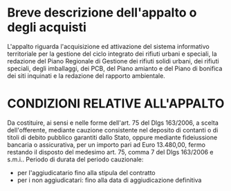 # Breve descrizione dell'appalto o degli acquisti
L'appalto riguarda l'acquisizione ed attivazione del sistema informativo territoriale per la gestione del ciclo integrato dei rifiuti urbani e speciali, la redazione del Piano Regionale di Gestione dei rifiuti solidi urbani, dei rifiuti speciali, degli imballaggi, dei PCB, del Piano amianto e del Piano di bonifica dei siti inquinati e la redazione del rapporto ambientale.

# CONDIZIONI RELATIVE ALL'APPALTO
Da costituire, ai sensi e nelle forme dell'art. 75 del Dlgs 163/2006, a scelta dell'offerente, mediante cauzione consistente nel deposito di contanti o di titoli di debito pubblico garantiti dallo Stato, oppure mediante fideiussione bancaria o assicurativa, per un importo pari ad Euro 13.480,00, fermo restando il disposto del medesimo art. 75, comma 7 del Dlgs 163/2006 e s.m.i.. Periodo di durata del periodo cauzionale:
- per l'aggiudicatario fino alla stipula del contratto
- per i non aggiudicatari: fino alla data di aggiudicazione definitiva